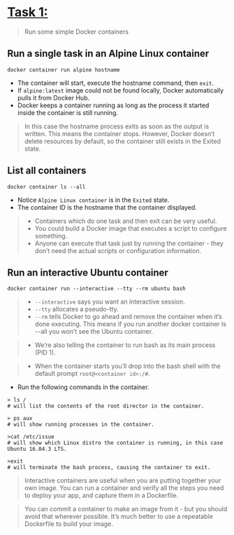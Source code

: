 # [Task 1:](https://training.play-with-docker.com/beginner-linux/#Task_1) 
> Run some simple Docker containers
## Run a single task in an Alpine Linux container
```
docker container run alpine hostname
```
* The container will start, execute the hostname command, then `exit`.
* If `alpine:latest` image could not be found locally, Docker automatically pulls it from Docker Hub.
* Docker keeps a container running as long as the process it started inside the container is still running.
>In this case the hostname process exits as soon as the output is written. This means the container stops. However, Docker doesn’t delete resources by default, so the container still exists in the Exited state.
## List all containers
```
docker container ls --all
```
* Notice `Alpine Linux container` is in the `Exited` state.
* The container ID is the hostname that the container displayed.
> * Containers which do one task and then exit can be very useful. 
> * You could build a Docker image that executes a script to configure something. 
> * Anyone can execute that task just by running the container - they don’t need the actual scripts or configuration information.
## Run an interactive Ubuntu container
```
docker container run --interactive --tty --rm ubuntu bash
```
> * `--interactive` says you want an interactive session.
> * `--tty` allocates a pseudo-tty.
> * `--rm` tells Docker to go ahead and remove the container when it’s done executing. This means if you run another docker container ls --all you won’t see the Ubuntu container.

> * We’re also telling the container to run bash as its main process (PID 1).

> * When the container starts you’ll drop into the bash shell with the default prompt `root@<container id>:/#`.

* Run the following commands in the container.

```
> ls /
# will list the contents of the root director in the container.
```
```
> ps aux
# will show running processes in the container.
```
```
>cat /etc/issue
# will show which Linux distro the container is running, in this case Ubuntu 16.04.3 LTS.
```
```
>exit
# will terminate the bash process, causing the container to exit.
```
>Interactive containers are useful when you are putting together your own image. You can run a container and verify all the steps you need to deploy your app, and capture them in a Dockerfile.

> You can commit a container to make an image from it - but you should avoid that wherever possible. It’s much better to use a repeatable Dockerfile to build your image. 
